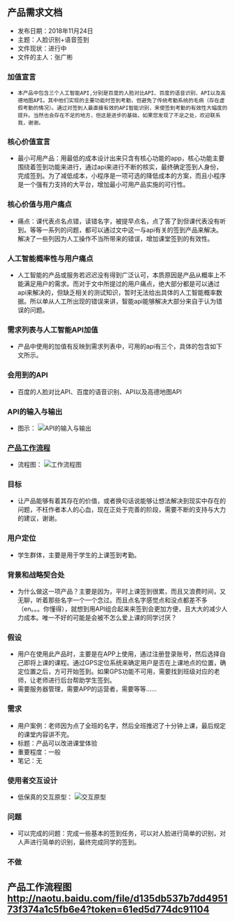  ## 产品需求文档

- 发布日期：2018年11月24日 
- 主题：人脸识别+语音签到 
- 文件现状：进行中 
- 文件的主人：张广彬 

### 加值宣言
-     本产品中包含三个人工智能API,分别是百度的人脸对比API、百度的语音识别、API以及高德地图API。其中他们实现的主要功能时签到考勤，但避免了传统考勤系统的毛病（存在虚假考勤的情况）。通过对签到人最直接有效的API智能识别，来使签到考勤的有效性大幅度的提升。当然也会存在不足的地方，但这是进步的基础，如果您发现了不足之处，欢迎联系我，谢谢。

### 核心价值宣言
- 最小可用产品：用最低的成本设计出来只含有核心功能的app，核心功能主要围绕着签到功能来进行，通过api来进行不断的核实，最终确定签到人身份，完成签到。为了减低成本，小程序是一项可选的降低成本的方案，而且小程序是一个强有力支持的大平台，增加最小可用产品实施的可行性。

### 核心价值与用户痛点
- 痛点：课代表点名点错，读错名字，被提早点名，点了答了到但课代表没有听到。等等一系列的问题，都可以通过文中这一与api有关的签到产品来解决。解决了一些列因为人工操作不当所带来的错误，增加课堂签到的有效性。

### 人工智能概率性与用户痛点
- 人工智能的产品或服务若迟迟没有得到广泛认可，本质原因是产品从概率上不能满足用户的需求。而对于文中所提过的用户痛点，绝大部分都是可以通过api来解决的，但缺乏相关的测试知识，暂时无法给出具体的人工智能概率数据。所以单从人工所出现的错误来讲，智能api能够解决大部分来自于认为错误的问题。

### 需求列表与人工智能API加值 
- 产品中使用的加值有反映到需求列表中，可用的api有三个，具体的包含如下文所示。

### 会用到的API
- 百度的人脸对比API、百度的语音识别、API以及高德地图API

### API的输入与输出
- 图示：
 ![API的输入与输出](http://m.qpic.cn/psb?/V11pnbYZ3BKYjZ/YtKvVLEOck50KcjT7fydOs60mdNhBGbsSb7y9mXIqRs!/b/dDYBAAAAAAAA&bo=wQMuAgAAAAADB8w!&rf=viewer_4
)
### [产品工作流程](http://naotu.baidu.com/file/d135db537b7dd495173f374a1c5fb6e4?token=61ed5d774dc91104)
- 流程图：
 ![工作流程图](http://m.qpic.cn/psb?/V11pnbYZ3BKYjZ/htVx0hbhStxh8B6otKKwWPzHmLLaxbohUIA2ClMREEQ!/b/dFQBAAAAAAAA&bo=PwfCAQAAAAADB9k!&rf=viewer_4)


### 目标
- 让产品能够有着其存在的价值，或者换句话说能够让想法解决到现实中存在的问题，不枉作者本人的心血，现在正处于完善的阶段，需要不断的支持与大力的建议，谢谢。

### 用户定位
- 学生群体，主要是用于学生的上课签到考勤。

### 背景和战略契合处
- 为什么做这一项产品？主要是因为，平时上课签到很累，而且又浪费时间，又无聊，听着那些名字一个一个念过。而且点名字感觉点和没点都差不多（en。。。你懂得），就想到用API组合起来来签到会更加方便，且大大的减少人力成本。唯一不好的可能是会被不怎么爱上课的同学讨厌？

### 假设
- 用户在使用此产品时，主要是在APP上使用，通过注册登录账号，然后选择自己即将上课的课程。通过GPS定位系统来确定用户是否在上课地点的位置，确定位置之后，方可开始签到。如果GPS功能不可用，需要找到班级对应的老师，让老师进行后台帮助学生签到。
- 需要服务器管理，需要APP的运营者，需要等等......

### 需求
- 用户案例：老师因为点了全班的名字，然后全班推迟了十分钟上课，最后规定的课堂内容讲不完。
- 标题：产品可以改进课堂体验
- 重要程度：一般
- 笔记：无

### 使用者交互设计
 - 低保真的交互原型：
 ![交互原型](http://m.qpic.cn/psb?/V11pnbYZ3BKYjZ/dIGegZSSpRLb.H5p.csoTYWwj1rUkdbteNc1KB0t5dQ!/b/dDcBAAAAAAAA&bo=GQRZAgAAAAADF3Q!&rf=viewer_4&t=5)

### 问题
- 可以完成的问题：完成一些基本的签到任务，可以对人脸进行简单的识别，对人声进行简单的识别，最终完成同学的签到。

### 不做

##  产品工作流程图<http://naotu.baidu.com/file/d135db537b7dd495173f374a1c5fb6e4?token=61ed5d774dc91104>

